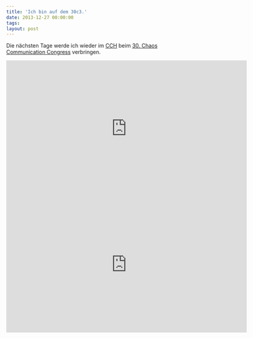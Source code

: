 ```yaml
---
title: 'Ich bin auf dem 30c3.'
date: 2013-12-27 00:00:00 
tags: 
layout: post
---
```

Die nächsten Tage werde ich wieder im [CCH][0] beim [30. Chaos Communication Congress][1] verbringen.

<iframe src="https://www.flickr.com/photos/cringe/11598551023/player/1d1fd92886" height="362" width="640"  frameborder="0" allowfullscreen webkitallowfullscreen mozallowfullscreen oallowfullscreen msallowfullscreen></iframe>
<iframe src="https://www.flickr.com/photos/cringe/11599115016/player/cd8b5b2647" height="362" width="640"  frameborder="0" allowfullscreen webkitallowfullscreen mozallowfullscreen oallowfullscreen msallowfullscreen></iframe>

[0]: http://www.cch.de/
[1]: https://events.ccc.de/congress/2013/wiki/Main_Page

